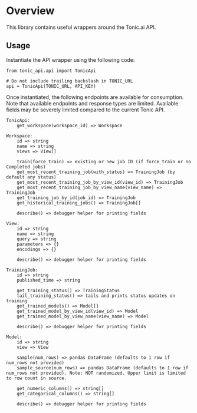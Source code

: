 # Overview
This library contains useful wrappers around the Tonic.ai API.

## Usage

Instantiate the API wrapper using the following code:

```
from tonic_api.api import TonicApi

# Do not include trailing backslash in TONIC_URL
api = TonicApi(TONIC_URL, API_KEY)
```

Once instantiated, the following endpoints are available for consumption. Note that available endpoints and response types are limited. Available fields may be severely limited compared to the current Tonic API.

```
TonicApi:
    get_workspace(workspace_id) => Workspace

Workspace:
    id => string
    name => string
    views => View[]

    train(force_train) => existing or new job ID (if force_train or no Completed jobs)
    get_most_recent_training_job(with_status) => TrainingJob (by default any status)
    get_most_recent_training_job_by_view_id(view_id) => TrainingJob
    get_most_recent_training_job_by_view_name(view_name) => TrainingJob
    get_training_job_by_id(job_id) => TrainingJob
    get_historical_training_jobs() => TrainingJob[]

    describe() => debugger helper for printing fields

View:
    id => string
    name => string
    query => string
    parameters => {}
    encodings => {}

    describe() => debugger helper for printing fields

TrainingJob:
    id => string
    published_time => string

    get_training_status() => TrainingStatus
    tail_training_status() => tails and prints status updates on training
    get_trained_models() => Model[]
    get_trained_model_by_view_id(view_id) => Model
    get_trained_model_by_view_name(view_name) => Model

    describe() => debugger helper for printing fields

Model:
    id => string
    view => View

    sample(num_rows) => pandas DataFrame (defaults to 1 row if num_rows not provided)
    sample_source(num_rows) => pandas DataFrame (defaults to 1 row if num_rows not provided). Note: NOT randomized. Upper limit is limited to row count in source.

    get_numeric_columns() => string[]
    get_categorical_columns() => string[]

    describe() => debugger helper for printing fields
```
